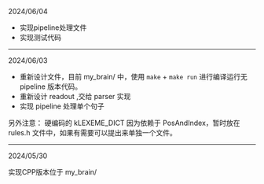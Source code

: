 2024/06/04

- 实现pipeline处理文件
- 实现测试代码

---

2024/06/03

- 重新设计文件，目前 my_brain/ 中，使用 `make` + `make run` 进行编译运行无 pipeline 版本代码。
- 重新设计 readout ,交给 parser 实现
- 实现 pipeline 处理单个句子


另外注意： 硬编码的 kLEXEME_DICT 因为依赖于 PosAndIndex，暂时放在 rules.h 文件中，如果有需要可以提出来单独一个文件。

---

2024/05/30

实现CPP版本位于 my_brain/ 
